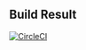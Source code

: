 Build Result
-----------

[![CircleCI](https://circleci.com/gh/sunnykeila/1b-kafka-pattern-micro_Tim.svg?style=svg)](https://circleci.com/gh/sunnykeila/1b-kafka-pattern-micro_Tim)

